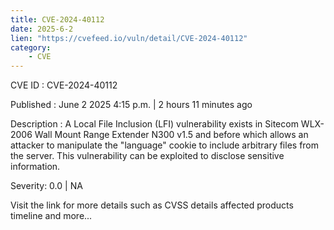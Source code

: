 ```yaml
---
title: CVE-2024-40112
date: 2025-6-2
lien: "https://cvefeed.io/vuln/detail/CVE-2024-40112"
category:
    - CVE
---
```


CVE ID : CVE-2024-40112

Published :  June 2
2025
4:15 p.m. | 2 hours
11 minutes ago

Description : A Local File Inclusion (LFI) vulnerability exists in Sitecom WLX-2006 Wall Mount Range Extender N300 v1.5 and before
which allows an attacker to manipulate the "language" cookie to include arbitrary files from the server. This vulnerability can be exploited to disclose sensitive information.

Severity: 0.0 | NA

Visit the link for more details
such as CVSS details
affected products
timeline
and more...
